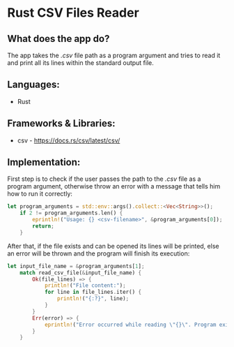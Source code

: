 # Rust CSV Files Reader

## What does the app do?
The app takes the *.csv* file path as a program argument and tries to read it and print all its lines within the standard output file.

## Languages:
- Rust

## Frameworks & Libraries:
- csv - https://docs.rs/csv/latest/csv/

## Implementation:
First step is to check if the user passes the path to the *.csv* file as a program argument, otherwise throw an error with a message that tells him how to run it correctly:
```rust
let program_arguments = std::env::args().collect::<Vec<String>>();
    if 2 != program_arguments.len() {
        eprintln!("Usage: {} <csv-filename>", &program_arguments[0]);
        return;
    }
```
After that, if the file exists and can be opened its lines will be printed, else an error will be thrown and the program will finish its execution:
```rust
let input_file_name = &program_arguments[1];
    match read_csv_file(&input_file_name) {
        Ok(file_lines) => {
            println!("File content:");
            for line in file_lines.iter() {
                println!("{:?}", line);
            }
        }
        Err(error) => {
            eprintln!("Error occurred while reading \"{}\". Program exited with error: {}", input_file_name, error);
        }
    }
```